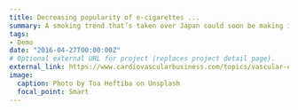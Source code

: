 ```yaml
---
title: Decreasing popularity of e-cigarettes ...
summary: A smoking trend that’s taken over Japan could soon be making its debut in the American market,...
tags:
- Demo
date: "2016-04-27T00:00:00Z"
# Optional external URL for project (replaces project detail page).
external_link: https://www.cardiovascularbusiness.com/topics/vascular-endovascular/decreasing-popularity-e-cigarettes-could-open-floodgates-smoking
image:
  caption: Photo by Toa Heftiba on Unsplash
  focal_point: Smart
---
```

